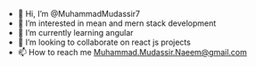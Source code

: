 - 👋 Hi, I’m @MuhammadMudassir7
- 👀 I’m interested in mean and mern stack development 
- 🌱 I’m currently learning angular 
- 💞️ I’m looking to collaborate on react js projects
- 📫 How to reach me Muhammad.Mudassir.Naeem@gmail.com

<!---
MuhammadMudassir7/MuhammadMudassir7 is a ✨ special ✨ repository because its `README.md` (this file) appears on your GitHub profile.
You can click the Preview link to take a look at your changes.
--->
